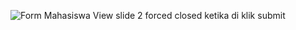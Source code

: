 ![Form Mahasiswa View](https://github.com/user-attachments/assets/0fc7e53f-e752-4974-b39d-773080793b3d)
slide 2 forced closed ketika di klik submit
